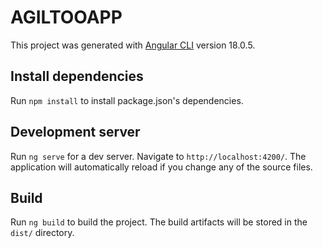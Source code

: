 # AGILTOOAPP

This project was generated with [Angular CLI](https://github.com/angular/angular-cli) version 18.0.5.

## Install dependencies

Run `npm install` to install package.json's dependencies.

## Development server

Run `ng serve` for a dev server. Navigate to `http://localhost:4200/`. The application will automatically reload if you change any of the source files.

## Build

Run `ng build` to build the project. The build artifacts will be stored in the `dist/` directory.
